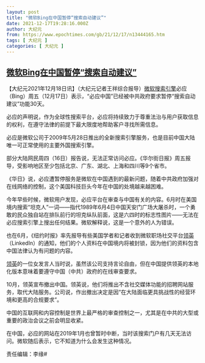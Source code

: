 ```yaml
---
layout: post
title: "微软Bing在中国暂停“搜索自动建议”"
date: 2021-12-17T19:28:16.000Z
author: 大纪元
from: https://www.epochtimes.com/gb/21/12/17/n13444165.htm
tags: [ 大纪元 ]
categories: [ 大纪元 ]
---
```

<!--1639769296000-->
[微软Bing在中国暂停“搜索自动建议”](https://www.epochtimes.com/gb/21/12/17/n13444165.htm)
------

<div>
<p>【大纪元2021年12月18日讯】（大纪元记者王祥综合报导）<a href="https://www.epochtimes.com/gb/tag/%E5%BE%AE%E8%BD%AF%E6%90%9C%E7%B4%A2%E5%BC%95%E6%93%8E.html">微软搜索引擎</a>必应（Bing）周五（12月17日）表示，“必应中国”已经被中共政府要求暂停“搜索自动建议”功能30天。</p><p>必应的声明说，作为全球性搜索平台，必应将持续致力于尊重法治与用户获取信息的权利，在遵守法律的前提下最大限度地帮助客户寻找所需信息。</p><p>必应是微软公司于2009年5月28日推出的全新搜索引擎服务，也是目前中国大陆唯一可正常使用的主要外国搜索引擎。</p><p>部分大陆网民周四（16日）报告说，无法正常访问必应。《华尔街日报》周五报导，受影响地区至少包括北京、广东、湖北、上海和四川等9个省市。</p><p>《华日》说，必应遭暂停服务是微软在中国遇到的最新问题，随着中共政府加强对在线网络的控制，这个美国科技巨头今年在中国的处境越来越困难。</p><p>今年早些时候，微软用户发现，必应平台在审查与中国有关的内容。6月时在美国境内搜索“坦克人”一词——指代1989年6月4日中国天安门广场大屠杀时，一个勇敢的民众独自站在排队前行的坦克纵队前面，这是六四时的标志性图片——无法在必应搜索引擎上搜出任何结果。微软解释说，这是一个意外的人为错误。</p><p>也在6月，《纽约时报》率先报导有些美国学者和记者收到微软职场社交平台<a href="https://www.epochtimes.com/gb/tag/%E9%A2%86%E8%8B%B1.html">领英</a>（LinkedIn）的通知，他们的个人资料在中国境内将被封锁，因为他们的资料包含中国法律认为有问题的内容。</p><p><a href="https://www.epochtimes.com/gb/tag/%E9%A2%86%E8%8B%B1.html">领英</a>的一位女发言人当时说，虽然该公司支持言论自由，但在中国提供领英的本地化版本意味着要遵守中国（中共）政府的在线审查要求。</p><p>10月，领英宣布撤出中国。领英说，他们将推出不含社交媒体功能的招聘网站服务，取代大陆服务。公司说，作出撤出决定是因“在大陆面临更具挑战性的经营环境和更高的合规要求”。</p><p>中国的互联网和内容控制是世界上最严格的审查控制之一，尤其是在中共的大型或重要的政治会议之前会明显收紧。</p><p>在中国，必应的网站在2019年1月也曾暂时中断，当时该搜索门户有几天无法访问。微软随后表示，它不知道为什么会发生这种情况。</p><p>责任编辑：李缘#</p>
</div>
